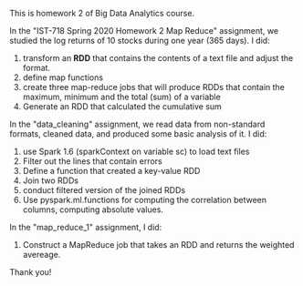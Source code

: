 This is homework 2 of Big Data Analytics course.

In the "IST-718 Spring 2020 Homework 2 Map Reduce" assignment, we studied the log returns of 10 stocks during one year (365 days). I did:

1. transform an **RDD** that contains the contents of a text file and adjust the format.
2. define map functions
3. create three map-reduce jobs that will produce RDDs that contain the maximum, minimum and the total (sum) of a variable
4. Generate an RDD that calculated the cumulative sum

In the "data_cleaning" assignment, we read data from non-standard formats, cleaned data, and produced some basic analysis of it. I did:
1. use Spark 1.6 (sparkContext on variable sc) to load text files 
2. Filter out the lines that contain errors 
3. Define a function that created a key-value RDD 
4. Join two RDDs 
5. conduct filtered version of the joined RDDs
6. Use pyspark.ml.functions for computing the correlation between columns, computing absolute values.

In the "map_reduce_1" assignment, I did:
1. Construct a MapReduce job that takes an RDD and returns the weighted avereage.

Thank you!
